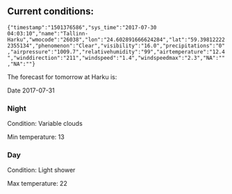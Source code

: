 ## Current conditions: 
 ``` {"timestamp":"1501376586","sys_time":"2017-07-30 04:03:10","name":"Tallinn-Harku","wmocode":"26038","lon":"24.602891666624284","lat":"59.398122222355134","phenomenon":"Clear","visibility":"16.0","precipitations":"0","airpressure":"1009.7","relativehumidity":"99","airtemperature":"12.4","winddirection":"211","windspeed":"1.4","windspeedmax":"2.3","NA":"","NA":""} ```

 The forecast for tomorrow at Harku is: 

Date 2017-07-31 

### Night 

Condition: Variable clouds 

Min temperature: 13 

### Day 

Condition: Light shower 

Max temperature: 22 


